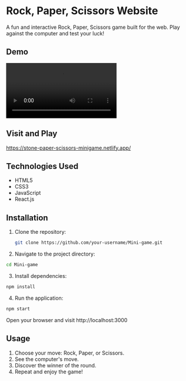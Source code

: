 # Rock, Paper, Scissors Website

A fun and interactive Rock, Paper, Scissors game built for the web. Play against the computer and test your luck!

## Demo

![Game Demo](./src/assets/demo.mp4)

## Visit and Play

https://stone-paper-scissors-minigame.netlify.app/

## Technologies Used

- HTML5
- CSS3
- JavaScript
- React.js

## Installation

1. Clone the repository:

   ```bash
   git clone https://github.com/your-username/Mini-game.git

2. Navigate to the project directory:

```bash
cd Mini-game
```

3. Install dependencies:

```bash
npm install
```

4. Run the application:

```bash
npm start
```
Open your browser and visit http://localhost:3000

## Usage
1. Choose your move: Rock, Paper, or Scissors.
2. See the computer's move.
3. Discover the winner of the round.
4. Repeat and enjoy the game!